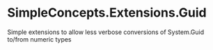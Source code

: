 # SimpleConcepts.Extensions.Guid
Simple extensions to allow less verbose conversions of System.Guid to/from numeric types
